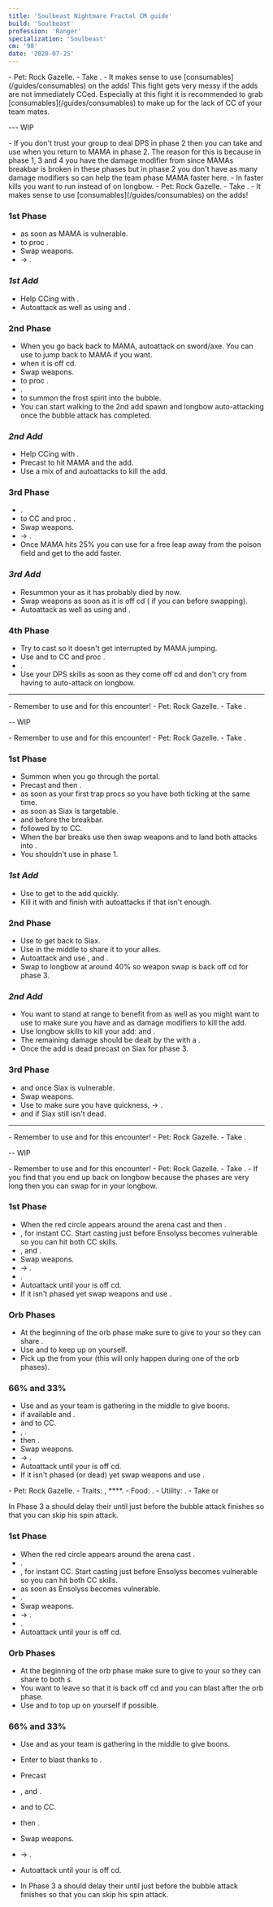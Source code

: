 ```yaml
---
title: 'Soulbeast Nightmare Fractal CM guide'
build: 'Soulbeast'
profession: 'Ranger'
specialization: 'Soulbeast'
cm: '98'
date: '2020-07-25'
---
```


<ConditionalComponent condition="pug">
<Boss name="m.a.m.a." video="" videoCreator="Roach [dT]" foodId="43360" utilityId="50082" healId="31914" utility1Id="12633" utility2Id="12497" utility3Id="12491" eliteId="45717" weapon1MainAffix="Berserker" weapon1MainType="Longbow" weapon1MainSigil1="force" weapon1MainSigil2="Severance" weapon1MainInfusion1Id="37131" weapon2OffAffix="Berserker" weapon2OffType="Axe" weapon2OffSigil="force" weapon2OffInfusionId="37131" weapon2MainAffix="Berserker" weapon2MainType="Sword" weapon2MainSigil1="Impact" weapon2MainInfusion1Id="37131" >
- Pet: <Skill id="43636" disableText/> Rock Gazelle.
- Take <Trait id="2143"/>.
- It makes sense to use [consumables](/guides/consumables) on the adds!
</Boss>

<Message>
This fight gets very messy if the adds are not immediately CCed. Especially at this fight it is recommended to grab [consumables](/guides/consumables) to make up for the lack of CC of your team mates. 
</Message>

--- WIP

</ConditionalComponent>

<ConditionalComponent condition="static">
<Boss name="m.a.m.a." video="" videoCreator="Roach [dT]" foodId="43360" utilityId="50082" healId="31914" utility1Id="12633" utility2Id="12497" utility3Id="12491" eliteId="45717" weapon1MainAffix="Berserker" weapon1MainType="Longbow" weapon1MainSigil1="force" weapon1MainSigil2="Severance" weapon1MainInfusion1Id="37131" weapon2OffAffix="Berserker" weapon2OffType="Axe" weapon2OffSigil="force" weapon2OffInfusionId="37131" weapon2MainAffix="Berserker" weapon2MainType="Sword" weapon2MainSigil1="Impact" weapon2MainInfusion1Id="37131" >
- If you don't trust your group to deal DPS in phase 2 then you can take <Trait id="2128"/> and use <Skill name="OneWolfPack"/> when you return to MAMA in phase 2. The reason for this is because in phase 1, 3 and 4 you have the damage modifier from <Effect name="Exposed"/> since MAMAs breakbar is broken in these phases but in phase 2 you don't have as many damage modifiers so <Skill name="OneWolfPack"/> can help the team phase MAMA faster here.
- In faster kills you want to run <Item id="82876"/> instead of <Item id="24615"/> on longbow.
- Pet: <Skill id="43636" disableText/> Rock Gazelle.
- Take <Trait id="2143"/>.
- It makes sense to use [consumables](/guides/consumables) on the adds!
</Boss>

### **1st Phase**

- <Skill name="Sicem"/> as soon as MAMA is vulnerable.
- <Skill name="Point Blank Shot"/> to proc <Item id="84505"/>.
- Swap weapons.
- <Skill name="Path of scars"/> -> <Skill name="Whirling defense"/>.

### _1st Add_

- Help CCing with <Skill id="45743"/>.
- Autoattack as well as using <Skill name="Worldly impact"/> and <Skill id="41524"/>.

### **2nd Phase**

- When you go back back to MAMA, autoattack on sword/axe. You can use <Skill name="Monarchs leap"/> to jump back to MAMA if you want.
- <Skill name="Path of scars"/> when it is off cd. 
- Swap weapons.
- <Skill name="Point Blank Shot"/> to proc <Item id="84505"/>.
- <Skill name="Rapid Fire"/>.
- <Skill name="Cold Snap"/> to summon the frost spirit into the bubble.
- You can start walking to the 2nd add spawn and longbow auto-attacking once the bubble attack has completed. 

### _2nd Add_

- Help CCing with <Skill id="45743"/>.
- Precast <Skill name="Barrage"/> to hit MAMA and the add.
- Use a mix of <Skill name="Rapid Fire"/> and autoattacks to kill the add.

### **3rd Phase**

- <Skill name="Sicem"/>.
- <Skill name="Point Blank Shot"/> to CC and proc <Item id="84505"/>.
- Swap weapons.
- <Skill name="Path of scars"/> -> <Skill name="Whirling defense"/>.
- Once MAMA hits 25% you can use <Skill name="Monarchs Leap"/> for a free leap away from the poison field and get to the add faster.

### _3rd Add_

- Resummon your <Skill id="12497"/> as it has probably died by now.
- Swap weapons as soon as it is off cd (<Skill name="Path of scars"/> if you can before swapping). 
- Autoattack as well as using <Skill name="Worldly impact"/> and <Skill id="41524"/>.

### **4th Phase**

- Try to cast <Skill name="Barrage"/> so it doesn't get interrupted by MAMA jumping.
- Use <Skill name="Point Blank Shot"/> and <Skill id="45743"/> to CC and proc <Item id="84505"/>.
- <Skill name="Rapid Fire"/>.
- Use your DPS skills as soon as they come off cd and don't cry from having to auto-attack on longbow.

</ConditionalComponent>

---

<ConditionalComponent condition="pug">
<Boss name="siax" foodId="43360" utilityId="50082" healId="31914" utility1Id="12633" utility2Id="12492" utility3Id="12497" eliteId="45717" weapon1MainAffix="Berserker" weapon1MainType="Longbow" weapon1MainSigil1="force" weapon1MainSigil2="Severance" weapon1MainInfusion1Id="37131" weapon2OffAffix="Berserker" weapon2OffType="Axe" weapon2OffSigil="force" weapon2OffInfusionId="37131" weapon2MainAffix="Berserker" weapon2MainType="Sword" weapon2MainSigil1="Impact" weapon2MainInfusion1Id="37131" >
- Remember to use <Item id="24658"/> and <Item id="24868"/> for this encounter!
- Pet: <Skill id="43636" disableText/> Rock Gazelle.
- Take <Trait id="2128"/>.
</Boss>

-- WIP 
</ConditionalComponent>


<ConditionalComponent condition="static">

<Boss name="siax" foodId="43360" utilityId="50082" healId="31914" utility1Id="12633" utility2Id="12492" utility3Id="12497" eliteId="45717" weapon1MainAffix="Berserker" weapon1MainType="Longbow" weapon1MainSigil1="force" weapon1MainSigil2="Severance" weapon1MainInfusion1Id="37131" weapon2OffAffix="Berserker" weapon2OffType="Axe" weapon2OffSigil="force" weapon2OffInfusionId="37131" weapon2MainAffix="Berserker" weapon2MainType="Sword" weapon2MainSigil1="Impact" weapon2MainInfusion1Id="37131" >
- Remember to use <Item id="24658"/> and <Item id="24868"/> for this encounter!
- Pet: <Skill id="43636" disableText/> Rock Gazelle.
- Take <Trait id="2128"/>.
</Boss>

### **1st Phase**

- Summon <Skill name="Frostspirit"/> when you go through the portal.
- Precast <Skill id="5531"/> and then <Skill name="Barrage"/>.
- <Skill name="Frosttrap"/> as soon as your first trap procs so you have both ticking at the same time.
- <Skill name="Sicem"/> as soon as Siax is targetable.
- <Skill name="Rapidfire"/> and <Skill id="41524"/> before the breakbar.
- <Skill id="45743"/> followed by <Skill name="Pointblankshot"/> to CC.
- When the bar breaks use <Skill name="Worldlyimpact"/> then swap weapons and <Skill name="Path of scars"/> to land both attacks into <Effect name="Exposed"/>.
- You shouldn't use <Skill name="Whirling defense"/> in phase 1.
 
### _1st Add_

- Use <Skill id="12482"/> to get to the add quickly.
- Kill it with <Skill name="Whirling defense"/> and finish with autoattacks if that isn't enough.

### **2nd Phase**

- Use <Skill name="Hornet Sting"/> to get back to Siax. 
- Use <Skill name="onewolfpack"/> in the middle to share it to your allies.
- Autoattack and use <Skill name="Path of scars"/>, <Skill id="45743"/> and <Skill id="41524"/>.
- Swap to longbow at around 40% so weapon swap is back off cd for phase 3.

### _2nd Add_

- You want to stand at range to benefit from <Trait name="Farsighted"/> as well as you might want to use <Skill name="wehealasone"/> to make sure you have <Trait id="974"/> and <Item id="24836"/> as damage modifiers to kill the add.
- Use longbow skills to kill your add: <Skill name="pointblankshot"/> and <Skill name="rapidfire"/>.
- The remaining damage should be dealt by the <Specialization name="Dragonhunter"/> with a <Skill name="Swordofjustice"/>.
- Once the add is dead precast <Skill name="Barrage"/> on Siax for phase 3.

### **3rd Phase**

- <Skill name="sicem"/> and <Skill name="Frost trap"/> once Siax is vulnerable.
- Swap weapons.
- Use <Skill name="Worldly impact"/> to make sure you have quickness, <Skill name="Path of scars"/> -> <Skill name="Whirling defense"/>.
- <Skill id="45743"/> and <Skill id="41524"/> if Siax still isn't dead.

</ConditionalComponent>

---

<ConditionalComponent condition="pug">
<Boss name="ensolyss" foodId="91805" utilityId="50082" healId="31914" utility1Id="12633" utility2Id="12497" utility3Id="45970" eliteId="45717" weapon1MainAffix="Berserker" weapon1MainType="Longbow" weapon1MainSigil1="serpentslaying" weapon1MainSigil2="Severance" weapon1MainInfusion1Id="37131" weapon2OffAffix="Berserker" weapon2OffType="Axe" weapon2OffSigil="force" weapon2OffInfusionId="37131" weapon2MainAffix="Berserker" weapon2MainType="Sword" weapon2MainSigil1="Serpentslaying" weapon2MainInfusion1Id="37131" >
- Remember to use <Item id="24658"/> and <Item id="24868"/> for this encounter!
- Pet: <Skill id="43636" disableText/> Rock Gazelle.
- Take <Trait id="2128"/>.
</Boss>

-- WIP

</ConditionalComponent>

<ConditionalComponent condition="static">
<Boss name="ensolyss" foodId="91805" utilityId="50082" healId="31914" utility1Id="12633" utility2Id="12497" utility3Id="45970" eliteId="45717" weapon1MainAffix="Berserker" weapon1MainType="Longbow" weapon1MainSigil1="serpentslaying" weapon1MainSigil2="Severance" weapon1MainInfusion1Id="37131" weapon2OffAffix="Berserker" weapon2OffType="Axe" weapon2OffSigil="serpentslaying" weapon2OffInfusionId="37131" weapon2MainAffix="Berserker" weapon2MainType="Sword" weapon2MainSigil1="Impact" weapon2MainInfusion1Id="37131" >
- Remember to use <Item id="24658"/> and <Item id="24868"/> for this encounter!
- Pet: <Skill id="43636" disableText/> Rock Gazelle.
- Take <Trait id="2128"/>.
- If you find that you end up back on longbow because the phases are very long then you can swap <Item id="24868"/> for <Item id="24615"/> in your longbow.

</Boss>

<Tabs>
<Tab title="Weaver comp" specialization="weaver" >

### **1st Phase**

- When the red circle appears around the arena cast <Skill id="5531"/> and then <Skill name="Barrage"/>.
- <Skill id="45743"/>, <Skill name="Pointblankshot"/> for instant CC. Start casting <Skill id="45743"/> just before Ensolyss becomes vulnerable so you can hit both CC skills.
- <Skill name="onewolfpack"/>, <Skill name="sicem"/> and <Skill name="rapidfire"/>.
- Swap weapons.
- <Skill name="pathofscars"/> -> <Skill name="Whirlingdefense"/>.
- <Skill name="worldlyimpact"/>.
- Autoattack until your <Skill name="pathofscars"/> is off cd.
- If it isn't phased yet swap weapons and use <Skill name="rapidfire"/>.

### **Orb Phases**

- At the beginning of the orb phase make sure to give <Skill name="Moastance"/> to your <Specialization name="Renegade"/> so they can share <Boon name="alacrity"/>.
- Use <Skill name="We heal as one"/> and <Skill name="worldlyimpact"/> to keep up <Boon name="alacrity"/> on yourself. 
- Pick up the <Skill id="5516"/> from your <Specialization name="Weaver"/> (this will only happen during one of the orb phases).

### **66% and 33%**  

- Use <Skill name="Moastance"/> and <Skill name="cold snap"/> as your team is gathering in the middle to give boons.
- <Skill id="5531"/> if available and <Skill name="Barrage"/>.
- <Skill id="45743"/> and <Skill name="pointblankshot"/> to CC. 
- <Skill name="onewolfpack"/>, <Skill name="sicem"/>.
- <Skill name="rapidfire"/> then <Skill name="worldlyimpact"/>.
- Swap weapons.
- <Skill name="pathofscars"/> -> <Skill name="Whirlingdefense"/>.
- Autoattack until your <Skill name="pathofscars"/> is off cd.
- If it isn't phased (or dead) yet swap weapons and use <Skill name="rapidfire"/>.
</Tab>

<Tab title="Double Soulbeast Comp" specialization="Soulbeast">
<Grid>
<GridItem sm="6">
<Card title="Skills and Traits">
<Skills unembossed healId="31914" utility1Id="12633" utility2Id="12492" utility3Id="" eliteId="45717"/>
- Pet: <Skill id="43636" disableText/> Rock Gazelle.
- Traits: <Trait id="2128"/>, **<Trait name="Clarion Bond"/>**.
- Food: <Item id="91805"/>.
- Utility: <Item id="50082"/>.
- Take <Skill name="moa stance"/> or <Skill name="frost spirit"/>
</Card>
</GridItem>
<GridItem sm="6">
<Weapons weapon1MainType="Longbow" weapon1MainAffix="Berserker" weapon1MainSigil1="Serpentslaying" weapon1MainSigil2="Impact" weapon2MainType="Sword" weapon2MainAffix="Berserker" weapon2MainSigil1="Serpentslaying" weapon2OffType="Axe" weapon2OffAffix="Berserker" weapon2OffSigil="Impact" />
</GridItem>
</Grid>

In Phase 3 a <Specialization name="Soulbeast"/> should delay their <Skill name="onewolfpack"/> until just before the bubble attack finishes so that you can skip his spin attack.

### **1st Phase**

- When the red circle appears around the arena cast <Skill name="Barrage"/>.
- <Skill name="Frost trap"/>.
- <Skill id="45743"/>, <Skill name="Pointblankshot"/> for instant CC. Start casting <Skill id="45743"/> just before Ensolyss becomes vulnerable so you can hit both CC skills.
- <Skill name="sicem"/> as soon as Ensolyss becomes vulnerable.
- <Skill name="rapidfire"/>.
- Swap weapons.
- <Skill name="pathofscars"/> -> <Skill name="Whirlingdefense"/>.
- <Skill name="worldlyimpact"/>.
- Autoattack until your <Skill name="pathofscars"/> is off cd.

### **Orb Phases**

- At the beginning of the orb phase make sure to give <Skill name="Moastance"/> to your <Specialization name="Renegade"/> so they can share <Boon name="alacrity"/> to both <Specialization name="Soulbeast"/>s.
- You want to leave <Skill id="42944"/> so that it is back off cd and you can blast <Boon name="Might"/> after the orb phase.
- Use <Skill name="We heal as one"/> and <Skill name="worldlyimpact"/> to top up <Boon name="alacrity"/> on yourself if possible.

### **66% and 33%**  

- Use <Skill name="Moastance"/> and <Skill name="cold snap"/> as your team is gathering in the middle to give boons.
- Enter <Skill id="42944"/> to blast <Boon name="Might"/> thanks to <Trait name="Clarion Bond"/>.
- Precast <Skill name="Barrage"/>
- <Skill name="Frost trap"/>, <Skill name="onewolfpack"/> and <Skill name="sicem"/>.

- <Skill id="45743"/> and <Skill name="pointblankshot"/> to CC. 
- <Skill name="rapidfire"/> then <Skill name="worldlyimpact"/>.
- Swap weapons.
- <Skill name="pathofscars"/> -> <Skill name="Whirlingdefense"/>.
- Autoattack until your <Skill name="pathofscars"/> is off cd.

- In Phase 3 a <Specialization name="Soulbeast"/> should delay their <Skill name="onewolfpack"/> until just before the bubble attack finishes so that you can skip his spin attack.
</Tab>
</Tabs>
</ConditionalComponent>
